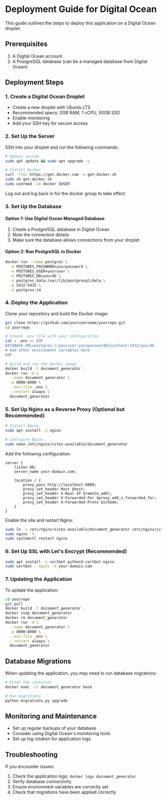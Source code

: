 # Deployment Guide for Digital Ocean

This guide outlines the steps to deploy this application on a Digital Ocean droplet.

## Prerequisites

1. A Digital Ocean account
2. A PostgreSQL database (can be a managed database from Digital Ocean)

## Deployment Steps

### 1. Create a Digital Ocean Droplet

- Create a new droplet with Ubuntu LTS
- Recommended specs: 2GB RAM, 1 vCPU, 50GB SSD
- Enable monitoring
- Add your SSH key for secure access

### 2. Set Up the Server

SSH into your droplet and run the following commands:

```bash
# Update system
sudo apt update && sudo apt upgrade -y

# Install Docker
curl -fsSL https://get.docker.com -o get-docker.sh
sudo sh get-docker.sh
sudo usermod -aG docker $USER
```

Log out and log back in for the docker group to take effect.

### 3. Set Up the Database

#### Option 1: Use Digital Ocean Managed Database

1. Create a PostgreSQL database in Digital Ocean
2. Note the connection details
3. Make sure the database allows connections from your droplet

#### Option 2: Run PostgreSQL in Docker

```bash
docker run --name postgres \
  -e POSTGRES_PASSWORD=yourpassword \
  -e POSTGRES_USER=youruser \
  -e POSTGRES_DB=yourdb \
  -v postgres_data:/var/lib/postgresql/data \
  -p 5432:5432 \
  -d postgres:14
```

### 4. Deploy the Application

Clone your repository and build the Docker image:

```bash
git clone https://github.com/yourusername/yourrepo.git
cd yourrepo

# Create .env file with your configuration
cat > .env << EOF
DATABASE_URL=postgres://youruser:yourpassword@localhost:5432/yourdb
# Add other environment variables here
EOF

# Build and run the Docker image
docker build -t document_generator .
docker run -d \
  --name document_generator \
  -p 8000:8000 \
  --env-file .env \
  --restart always \
  document_generator
```

### 5. Set Up Nginx as a Reverse Proxy (Optional but Recommended)

```bash
# Install Nginx
sudo apt install -y nginx

# Configure Nginx
sudo nano /etc/nginx/sites-available/document_generator
```

Add the following configuration:

```
server {
    listen 80;
    server_name your-domain.com;

    location / {
        proxy_pass http://localhost:8000;
        proxy_set_header Host $host;
        proxy_set_header X-Real-IP $remote_addr;
        proxy_set_header X-Forwarded-For $proxy_add_x_forwarded_for;
        proxy_set_header X-Forwarded-Proto $scheme;
    }
}
```

Enable the site and restart Nginx:

```bash
sudo ln -s /etc/nginx/sites-available/document_generator /etc/nginx/sites-enabled/
sudo nginx -t
sudo systemctl restart nginx
```

### 6. Set Up SSL with Let's Encrypt (Recommended)

```bash
sudo apt install -y certbot python3-certbot-nginx
sudo certbot --nginx -d your-domain.com
```

### 7. Updating the Application

To update the application:

```bash
cd yourrepo
git pull
docker build -t document_generator .
docker stop document_generator
docker rm document_generator
docker run -d \
  --name document_generator \
  -p 8000:8000 \
  --env-file .env \
  --restart always \
  document_generator
```

## Database Migrations

When updating the application, you may need to run database migrations:

```bash
# Enter the container
docker exec -it document_generator bash

# Run migrations
python migrations.py upgrade
```

## Monitoring and Maintenance

- Set up regular backups of your database
- Consider using Digital Ocean's monitoring tools
- Set up log rotation for application logs

## Troubleshooting

If you encounter issues:

1. Check the application logs: `docker logs document_generator`
2. Verify database connectivity
3. Ensure environment variables are correctly set
4. Check that migrations have been applied correctly 